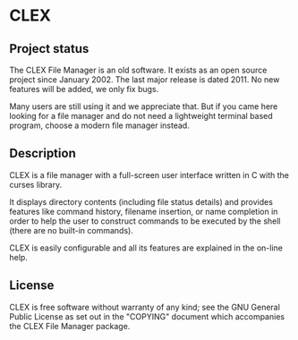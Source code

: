 # CLEX

## Project status

The CLEX File Manager is an old software.
It exists as an open source project since January 2002.
The last major release is dated 2011.
No new features will be added, we only fix bugs.

Many users are still using it and we appreciate that.
But if you came here looking for a file manager and do not
need a lightweight terminal based program, choose a modern
file manager instead.

## Description

CLEX is a file manager with a full-screen user interface written
in C with the curses library.

It displays directory contents (including file status details)
and provides features like command history, filename insertion,
or name completion in order to help the user to construct commands
to be executed by the shell (there are no built-in commands).

CLEX is easily configurable and all its features are explained
in the on-line help.

## License

CLEX is free software without warranty of any kind; see the
GNU General Public License as set out in the "COPYING" document
which accompanies the CLEX File Manager package.

